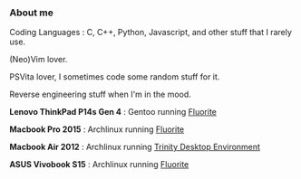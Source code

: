 ### About me

Coding Languages : C, C++, Python, Javascript, and other stuff that I rarely use.

(Neo)Vim lover.

PSVita lover, I sometimes code some random stuff for it.

Reverse engineering stuff when I'm in the mood.

**Lenovo ThinkPad P14s Gen 4**   : Gentoo running [Fluorite](https://github.com/L0Wigh/Fluorite)

**Macbook Pro 2015**             : Archlinux running [Fluorite](https://github.com/L0Wigh/Fluorite)

**Macbook Air 2012**             : Archlinux running [Trinity Desktop Environment](https://www.trinitydesktop.org/)

**ASUS Vivobook S15**            : Archlinux running [Fluorite](https://github.com/L0Wigh/Fluorite)

<!-- [![thomathi's 42 stats](https://badge42.coday.fr/api/v2/cltek6jel009301p4ozygnxhu/stats?cursusId=21&coalitionId=334)](https://github.com/Coday-meric/badge42) -->
